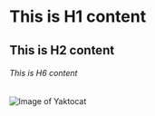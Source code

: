 # This is H1 content
## This is H2 content
###### This is H6 content

![Image of Yaktocat](https://octodex.github.com/images/yaktocat.png)
